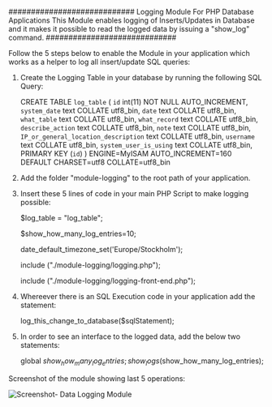 ############################
Logging Module For PHP Database Applications
This Module enables logging of Inserts/Updates in Database and
it makes it possible to read the logged data by issuing a "show_log" command.
#############################

Follow the 5 steps below to enable the Module in your application which works as a helper to log all insert/update SQL queries:


1. Create the Logging Table in your database by running the following SQL Query:

 	CREATE TABLE `log_table` (
	 `id` int(11) NOT NULL AUTO_INCREMENT,
	 `system_date` text COLLATE utf8_bin,
	 `date` text COLLATE utf8_bin,
	 `what_table` text COLLATE utf8_bin,
	 `what_record` text COLLATE utf8_bin,
	 `describe_action` text COLLATE utf8_bin,
	 `note` text COLLATE utf8_bin,
	 `IP_or_general_location_description` text COLLATE utf8_bin,
	 `username` text COLLATE utf8_bin,
	 `system_user_is_using` text COLLATE utf8_bin,
	 PRIMARY KEY (`id`)
	) ENGINE=MyISAM AUTO_INCREMENT=160 DEFAULT CHARSET=utf8 COLLATE=utf8_bin



2. Add the folder "module-logging" to the root path of your application.

3. Insert these 5 lines of code in your main PHP Script to make logging possible:

	$log_table = "log_table";
	
	$show_how_many_log_entries=10;
	
	date_default_timezone_set('Europe/Stockholm');
	

	include ("./module-logging/logging.php");
	
	include ("./module-logging/logging-front-end.php");
	

4. Whereever there is an SQL Execution code in your application add the statement:

	log_this_change_to_database($sqlStatement);

5. In order to see an interface to the logged data, add the below two statements:

	global $show_how_many_log_entries;
	show_logs($show_how_many_log_entries);


Screenshot of the module showing last 5 operations:

![Screenshot- Data Logging Module](https://user-images.githubusercontent.com/42844572/215530089-f4f805aa-73b4-4c93-a833-161dbe184880.png)
